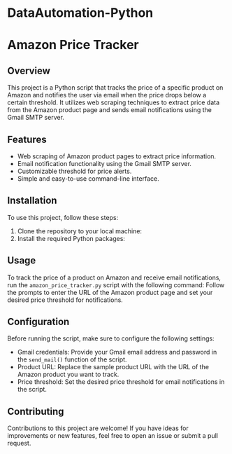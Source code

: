 # DataAutomation-Python

# Amazon Price Tracker

## Overview

This project is a Python script that tracks the price of a specific product on Amazon and notifies the user via email when the price drops below a certain threshold. It utilizes web scraping techniques to extract price data from the Amazon product page and sends email notifications using the Gmail SMTP server.

## Features

- Web scraping of Amazon product pages to extract price information.
- Email notification functionality using the Gmail SMTP server.
- Customizable threshold for price alerts.
- Simple and easy-to-use command-line interface.

## Installation

To use this project, follow these steps:

1. Clone the repository to your local machine:
2. Install the required Python packages:

## Usage

To track the price of a product on Amazon and receive email notifications, run the `amazon_price_tracker.py` script with the following command:
Follow the prompts to enter the URL of the Amazon product page and set your desired price threshold for notifications.

## Configuration

Before running the script, make sure to configure the following settings:

- Gmail credentials: Provide your Gmail email address and password in the `send_mail()` function of the script.
- Product URL: Replace the sample product URL with the URL of the Amazon product you want to track.
- Price threshold: Set the desired price threshold for email notifications in the script.

## Contributing

Contributions to this project are welcome! If you have ideas for improvements or new features, feel free to open an issue or submit a pull request.


